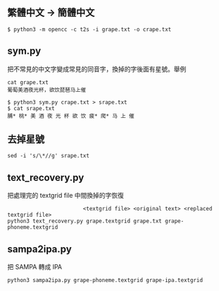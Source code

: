 ## 繁體中文 -> 簡體中文
```
$ python3 -m opencc -c t2s -i grape.txt -o crape.txt
```

## sym.py
把不常見的中文字變成常見的同音字，換掉的字後面有星號。舉例
```
cat grape.txt
葡萄美酒夜光杯，欲饮琵琶马上催

$ python3 sym.py crape.txt > srape.txt
$ cat srape.txt
脯* 桃* 美 酒 夜 光 杯 欲 饮 疲* 爬* 马 上 催
```
## 去掉星號
```
sed -i 's/\*//g' srape.txt
```

## text_recovery.py
把處理完的 textgrid file 中間換掉的字恢復
```
                        <textgrid file> <original text> <replaced textgrid file>
python3 text_recovery.py grape.textgrid grape.txt grape-phoneme.textgrid
```

## sampa2ipa.py
把 SAMPA 轉成 IPA
```
python3 sampa2ipa.py grape-phoneme.textgrid grape-ipa.textgrid
```
